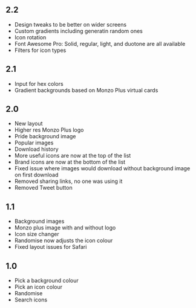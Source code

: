 ## 2.2

- Design tweaks to be better on wider screens
- Custom gradients including generatin random ones
- Icon rotation
- Font Awesome Pro: Solid, regular, light, and duotone are all available
- Filters for icon types

## 2.1

- Input for hex colors
- Gradient backgrounds based on Monzo Plus virtual cards

## 2.0

- New layout
- Higher res Monzo Plus logo
- Pride background image
- Popular images
- Download history
- More useful icons are now at the top of the list
- Brand icons are now at the bottom of the list
- Fixed issue where images would download without background image on first download
- Removed sharing links, no one was using it
- Removed Tweet button

## 1.1

- Background images
- Monzo plus image with and without logo
- Icon size changer
- Randomise now adjusts the icon colour
- Fixed layout issues for Safari

## 1.0

- Pick a background colour
- Pick an icon colour
- Randomise
- Search icons